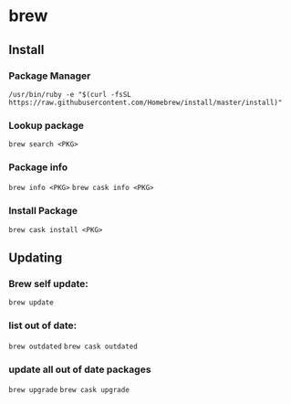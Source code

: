 # brew

## Install

### Package Manager
`/usr/bin/ruby -e "$(curl -fsSL https://raw.githubusercontent.com/Homebrew/install/master/install)"`

### Lookup package
`brew search <PKG>`

### Package info
`brew info <PKG>`
`brew cask info <PKG>`

### Install Package
`brew cask install <PKG>`

## Updating

### Brew self update:
`brew update`

### list out of date:
`brew outdated`
`brew cask outdated`

### update all out of date packages
`brew upgrade`
`brew cask upgrade`
